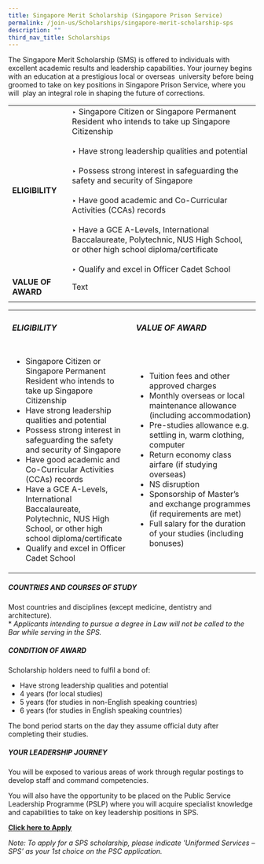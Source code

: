 ```yaml
---
title: Singapore Merit Scholarship (Singapore Prison Service)
permalink: /join-us/Scholarships/singapore-merit-scholarship-sps
description: ""
third_nav_title: Scholarships
---
```

The Singapore Merit Scholarship (SMS) is offered to individuals with excellent academic results and leadership capabilities. Your journey begins with an education at a prestigious local or overseas  university before being groomed to take on key positions in Singapore Prison Service, where you will  play an integral role in shaping the future of corrections.



|  | | 
| -------- | -------- |
|<b>ELIGIBILITY</b> | ‣ Singapore Citizen or Singapore Permanent Resident who intends to take up Singapore Citizenship<br>&nbsp;<br>‣ Have strong leadership qualities and potential<br>&nbsp;<br>‣ Possess strong interest in safeguarding the safety and security of Singapore<br>&nbsp;<br>‣ Have good academic and Co-Curricular Activities (CCAs) records<br>&nbsp;<br>‣ Have a GCE A-Levels, International Baccalaureate, Polytechnic, NUS High School, or other high school diploma/certificate<br>&nbsp;<br>‣ Qualify and excel in Officer Cadet School | 
|<b>VALUE OF AWARD</b>| Text     | 
|| | 

<table>
<tbody>
<tr style="height: 50%;">
<td style="width: 50%;">
<p><h5>ELIGIBILITY</h5></p>
</td>
<td style="width: 50%;">
<p><h5>VALUE OF AWARD</h5></p>
</td>
</tr>
<tr style="height: 50%;">
<td style="width: 50%;">
<ul>
<li>Singapore Citizen or Singapore Permanent Resident who intends to take up Singapore Citizenship</li>
<li>Have strong leadership qualities and potential</li>
<li>Possess strong interest in safeguarding the safety and security of Singapore</li>
<li>Have good academic and Co-Curricular Activities (CCAs) records</li>
<li>Have a GCE A-Levels, International Baccalaureate, Polytechnic, NUS High School, or other high school diploma/certificate</li>
<li>Qualify and excel in Officer Cadet School</li>
</ul>
</td>
<td style="width: 50%;">
<ul>
<li>Tuition fees and other approved charges</li>
<li>Monthly overseas or local maintenance allowance (including accommodation)</li>
<li>Pre-studies allowance e.g. settling in, warm clothing, computer</li>
<li>Return economy class airfare (if studying overseas)</li>
<li>NS disruption</li>
<li>Sponsorship of Master&rsquo;s and exchange programmes (if requirements are met)</li>
<li>Full salary for the duration of your studies (including bonuses)</li>
</ul>
</td>
</tr>
</tbody>
</table>

##### COUNTRIES AND COURSES OF STUDY
Most countries and disciplines (except medicine, dentistry and architecture).  
\* _Applicants intending to pursue a degree in Law will not be called to the Bar while serving in the SPS._

##### CONDITION OF AWARD
Scholarship holders need to fulfil a bond of:

*   Have strong leadership qualities and potential
*   4 years (for local studies)
*   5 years (for studies in non-English speaking countries)
*   6 years (for studies in English speaking countries)

The bond period starts on the day they assume official duty after completing their studies.

##### YOUR LEADERSHIP JOURNEY
You will be exposed to various areas of work through regular postings to develop staff and command competencies.

You will also have the opportunity to be placed on the Public Service Leadership Programme (PSLP) where you will acquire specialist knowledge and capabilities to take on key leadership positions in SPS.

[**Click here to Apply**](https://www.psc.gov.sg/Scholarships/public-sector-scholarships/browse-by-scholarship/singapore-merit-scholarship-MHA)

_Note: To apply for a SPS scholarship, please indicate 'Uniformed Services – SPS’ as your 1st choice on the PSC application._